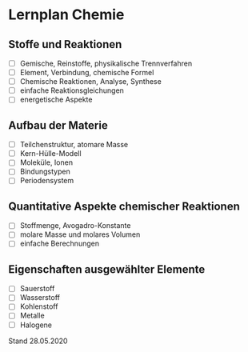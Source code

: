 # Lernplan Chemie

## Stoffe und Reaktionen
- [ ] Gemische, Reinstoffe, physikalische Trennverfahren
- [ ] Element, Verbindung, chemische Formel
- [ ] Chemische Reaktionen, Analyse, Synthese
- [ ] einfache Reaktionsgleichungen
- [ ] energetische Aspekte

## Aufbau der Materie
- [ ] Teilchenstruktur, atomare Masse
- [ ] Kern-Hülle-Modell
- [ ] Moleküle, Ionen
- [ ] Bindungstypen
- [ ] Periodensystem

## Quantitative Aspekte chemischer Reaktionen
- [ ] Stoffmenge, Avogadro-Konstante
- [ ] molare Masse und molares Volumen
- [ ] einfache Berechnungen

## Eigenschaften ausgewählter Elemente
- [ ] Sauerstoff
- [ ] Wasserstoff
- [ ] Kohlenstoff
- [ ] Metalle
- [ ] Halogene

Stand 28.05.2020